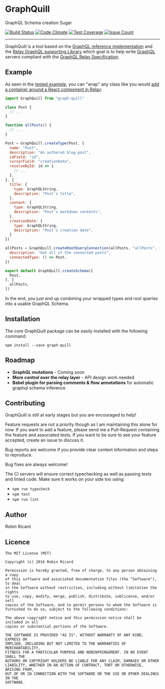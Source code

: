 # GraphQuill

GraphQL Schema creation Sugar

[![Build Status](https://travis-ci.com/rricard/graph-quill.svg?token=2g9rnBV6ArnPHqPzyhwo&branch=master)](https://travis-ci.com/rricard/graph-quill) [![Code Climate](https://codeclimate.com/repos/572c83a95d6d1f7229001686/badges/b2777c3f81c698242d28/gpa.svg)](https://codeclimate.com/repos/572c83a95d6d1f7229001686/feed) [![Test Coverage](https://codeclimate.com/repos/572c83a95d6d1f7229001686/badges/b2777c3f81c698242d28/coverage.svg)](https://codeclimate.com/repos/572c83a95d6d1f7229001686/coverage) [![Issue Count](https://codeclimate.com/repos/572c83a95d6d1f7229001686/badges/b2777c3f81c698242d28/issue_count.svg)](https://codeclimate.com/repos/572c83a95d6d1f7229001686/feed)

---

GraphQuill is a tool based on the [GraphQL reference implementation][graphql-js]
and the [Relay GraphQL supporting Library][graphql-relay-js] which goal is to
help write [GraphQL][graphql] servers compliant with the
[GraphQL Relay Specification][graphql-relay-spec].

[graphql]: http://graphql.org
[graphql-js]: https://github.com/graphql/graphql-js
[graphql-relay-js]: https://github.com/graphql/graphql-relay-js
[graphql-relay-spec]: https://facebook.github.io/relay/docs/graphql-relay-specification.html

## Example

As seen in the [tested example][blog-schema], you can "wrap" any class like
you would
[add a container around a React component in Relay][relay-container]:

```javascript
import GraphQuill from "graph-quill"

class Post {
  // ...
}

function allPosts() {
  // ...
}

Post = GraphQuill.createType(Post, {
  name: "Post",
  description: "An authored blog post",
  idField: "id",
  cursorField: "creationDate",
  resolveById: id => {
    // ...
  },
}, {
  title: {
    type: GraphQLString,
    description: "Post's title",
  },
  content: {
    type: GraphQLString,
    description: "Post's markdown contents",
  },
  creationDate: {
    type: GraphQLString,
    description: "Post's creation date",
  }
})

allPosts = GraphQuill.createRootQueryConnection(allPosts, "allPosts", {
  description: "Get all of the connected posts",
  connectedType: () => Post,
})

export default GraphQuill.createSchema([
  Post,
], [
  allPosts,
])
```

In the end, you just end up combining your wrapped types and root queries into
a usable GraphQL Schema.

[blog-schema]: ./test/schemas/blog.js
[relay-container]: https://facebook.github.io/relay/docs/guides-containers.html

## Installation

The core GraphQuill package can be easily installed with the following command:

```
npm install --save graph-quill
```

## Roadmap

- **GraphQL mutations** - Coming soon
- **More control over the relay layer** - API design work needed
- **Babel plugin for parsing comments & flow annotations** for automatic graphql
schema inference

## Contributing

GraphQuill is still at early stages but you are encouraged to help!

Feature requests are not a priority though as I am maintaining this alone for
now. If you want to add a feature, please send me a Pull-Request containing
the feature and associated tests. If you want to be sure to see your feature
accepted, create an issue to discuss it.

Bug reports are welcome if you provide clear context information and steps to
reproduce.

Bug fixes are always welcome!

The CI servers will ensure correct typechecking as well as passing tests and
linted code. Make sure it works on your side too using:

- `npm run typecheck`
- `npm test`
- `npm run lint`

## Author

Robin Ricard

## Licence

```
The MIT License (MIT)

Copyright (c) 2016 Robin Ricard

Permission is hereby granted, free of charge, to any person obtaining a copy
of this software and associated documentation files (the "Software"), to deal
in the Software without restriction, including without limitation the rights
to use, copy, modify, merge, publish, distribute, sublicense, and/or sell
copies of the Software, and to permit persons to whom the Software is
furnished to do so, subject to the following conditions:

The above copyright notice and this permission notice shall be included in all
copies or substantial portions of the Software.

THE SOFTWARE IS PROVIDED "AS IS", WITHOUT WARRANTY OF ANY KIND, EXPRESS OR
IMPLIED, INCLUDING BUT NOT LIMITED TO THE WARRANTIES OF MERCHANTABILITY,
FITNESS FOR A PARTICULAR PURPOSE AND NONINFRINGEMENT. IN NO EVENT SHALL THE
AUTHORS OR COPYRIGHT HOLDERS BE LIABLE FOR ANY CLAIM, DAMAGES OR OTHER
LIABILITY, WHETHER IN AN ACTION OF CONTRACT, TORT OR OTHERWISE, ARISING FROM,
OUT OF OR IN CONNECTION WITH THE SOFTWARE OR THE USE OR OTHER DEALINGS IN THE
SOFTWARE.
```
